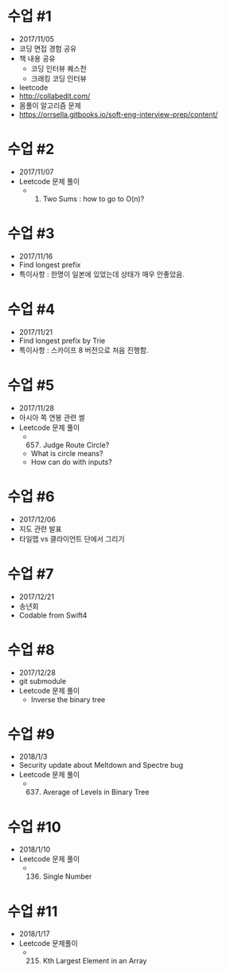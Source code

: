 # 수업 #1
* 2017/11/05
* 코딩 면접 경험 공유
* 책 내용 공유
    * 코딩 인터뷰 퀘스천
    * 크래킹 코딩 인터뷰
* leetcode
* http://collabedit.com/
* 몸풀이 알고리즘 문제
* https://orrsella.gitbooks.io/soft-eng-interview-prep/content/

# 수업 #2
* 2017/11/07
* Leetcode 문제 풀이
    * 1. Two Sums : how to go to O(n)?

# 수업 #3
* 2017/11/16
* Find longest prefix
* 특이사항 : 한명이 일본에 있었는데 상태가 매우 안좋았음.

# 수업 #4
* 2017/11/21
* Find longest prefix by Trie
* 특이사항 : 스카이프 8 버전으로 처음 진행함.

# 수업 #5
* 2017/11/28
* 아시아 쪽 연봉 관련 썰
* Leetcode 문제 풀이 
    * 657. Judge Route Circle?
    * What is circle means?
    * How can do with inputs?

# 수업 #6
* 2017/12/06
* 지도 관련 발표
* 타일맵 vs 클라이언트 단에서 그리기

# 수업 #7
* 2017/12/21
* 송년회
* Codable from Swift4 

# 수업 #8
* 2017/12/28
* git submodule
* Leetcode 문제 풀이
	* Inverse the binary tree

# 수업 #9
* 2018/1/3
* Security update about Meltdown and Spectre bug
* Leetcode 문제 풀이
	* 637. Average of Levels in Binary Tree

# 수업 #10
* 2018/1/10
* Leetcode 문제 풀이
 	* 136. Single Number 

# 수업 #11
* 2018/1/17
* Leetcode 문제풀이
	* 215. Kth Largest Element in an Array 